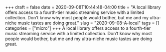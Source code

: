 +++draft = falsedate = 2020-09-08T10:44:48-04:00title = "A local library offers access to a fourth-tier music streaming service with a limited collection. Don’t know why most people would bother, but me and my ultra-niche music tastes are doing great."slug = "2020-09-08-A-local"tags = []categories = ["micro"]+++A local library offers access to a fourth-tier music streaming service with a limited collection. Don’t know why most people would bother, but me and my ultra-niche music tastes are doing great.